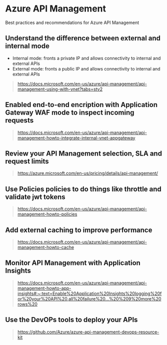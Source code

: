 # Azure API Management

Best practices and recommendations for Azure API Management

## Understand the difference between external and internal mode

- Internal mode: fronts a private IP and allows connectivity to internal and external APIs
- External mode: fronts a public IP and allows connectivity to internal and external APIs

> https://docs.microsoft.com/en-us/azure/api-management/api-management-using-with-vnet?tabs=stv2

## Enabled end-to-end encription with Application Gateway WAF mode to inspect incoming requests

> https://docs.microsoft.com/en-us/azure/api-management/api-management-howto-integrate-internal-vnet-appgateway

## Review your API Management selection, SLA and request limits

> https://azure.microsoft.com/en-us/pricing/details/api-management/

## Use Policies policies to do things like throttle and validate jwt tokens

> https://docs.microsoft.com/en-us/azure/api-management/api-management-howto-policies

## Add external caching to improve performance

> https://docs.microsoft.com/en-us/azure/api-management/api-management-howto-cache

## Monitor API Management with Application Insights

> https://docs.microsoft.com/en-us/azure/api-management/api-management-howto-app-insights#:~:text=Enable%20Application%20Insights%20logging%20for%20your%20API%20,all%20failure%20...%20%209%20more%20rows%20

## Use the DevOPs tools to deploy your APIs

> https://github.com/Azure/azure-api-management-devops-resource-kit

